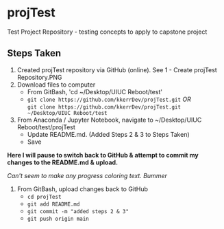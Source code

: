 # projTest
Test Project Repository - testing concepts to apply to capstone project

## Steps Taken
1. Created projTest repository via GitHub (online). See 1 - Create projTest Repository.PNG
1. Download files to computer
    - From GitBash, 'cd ~/Desktop/UIUC Reboot/test'
    - `git clone https://github.com/kkerrDev/projTest.git` _OR_<br>`git clone https://github.com/kkerrDev/projTest.git ~/Desktop/UIUC Reboot/test`
1. From Anaconda / Jupyter Notebook, navigate to ~/Desktop/UIUC Reboot/test/projTest
    - Update README.md.  (Added Steps 2 & 3 to Steps Taken)
    - Save
    
__Here I will pause to switch back to GitHub & attempt to commit my changes to the README.md & upload.__

_Can't seem to make any progress coloring text. Bummer_

1. From GitBash, upload changes back to GitHub
    - `cd projTest`
    - `git add README.md`
    - `git commit -m "added steps 2 & 3"`
    - `git push origin main`
    